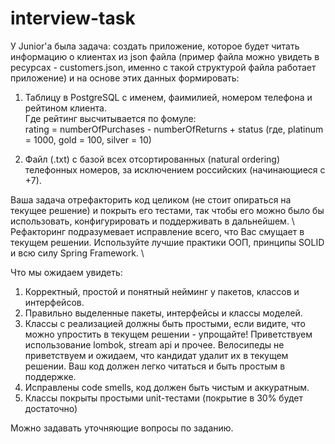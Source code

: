# interview-task

У Junior'a была задача: создать приложение, которое будет читать информацию о клиентах из json файла (пример файла можно увидеть в ресурсах - customers.json, именно с такой структурой файла работает приложение) и на основе этих данных формировать:

1. Таблицу в PostgreSQL с именем, фаимилией, номером телефона и рейтином клиента. \
   Где рейтинг высчитывается по фомуле: \
   rating = numberOfPurchases - numberOfReturns + status (где, platinum = 1000, gold = 100, silver = 10)

2. Файл (.txt) с базой всех отсортированных (natural ordering) телефонных номеров, за исключением российских (начинающиеся с +7).

Ваша задача отрефакторить код целиком (не стоит опираться на текущее решение) и покрыть его тестами, так чтобы его можно было бы использовать, конфигурировать и поддерживать в дальнейшем. \ 
Рефакторинг подразумевает исправление всего, что Вас смущает в текущем решении. Используйте лучшие практики ООП, принципы SOLID и всю силу Spring Framework. \

Что мы ожидаем увидеть:
1. Корректный, простой и понятный нейминг у пакетов, классов и интерфейсов.
2. Правильно выделенные пакеты, интерфейсы и классы моделей.
3. Классы с реализацией должны быть простыми, если видите, что можно упростить в текущем решении - упрощайте! Приветствуем использование lombok, stream api и прочее. Велосипеды не приветствуем и ожидаем, что кандидат удалит их в текущем решении. Ваш код должен легко читаться и быть простым в поддержке. 
4. Исправлены code smells, код должен быть чистым и аккуратным.
5. Классы покрыты простыми unit-тестами (покрытие в 30% будет достаточно)

Можно задавать уточняющие вопросы по заданию. 
